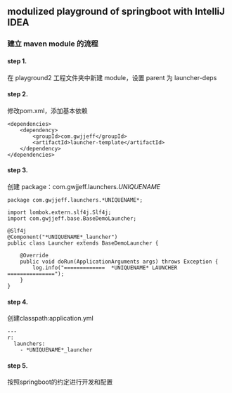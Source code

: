 ## modulized playground of springboot with IntelliJ IDEA

### 建立 maven module 的流程

#### step 1. 
在 playground2 工程文件夹中新建 module，设置 parent 为 launcher-deps
#### step 2. 
修改pom.xml，添加基本依赖

    <dependencies>
        <dependency>
            <groupId>com.gwjjeff</groupId>
            <artifactId>launcher-template</artifactId>
        </dependency>
    </dependencies>

#### step 3. 
创建 package：com.gwjjeff.launchers.*UNIQUENAME*

    package com.gwjjeff.launchers.*UNIQUENAME*;
    
    import lombok.extern.slf4j.Slf4j;
    import com.gwjjeff.base.BaseDemoLauncher;
    
    @Slf4j
    @Component("*UNIQUENAME*_launcher")
    public class Launcher extends BaseDemoLauncher {
    
        @Override
        public void doRun(ApplicationArguments args) throws Exception {
            log.info("=============  *UNIQUENAME* LAUNCHER  ===============");
        }
    }

#### step 4. 
创建classpath:application.yml

    ---
    r:
      launchers:
        - *UNIQUENAME*_launcher
    

#### step 5. 
按照springboot的约定进行开发和配置
